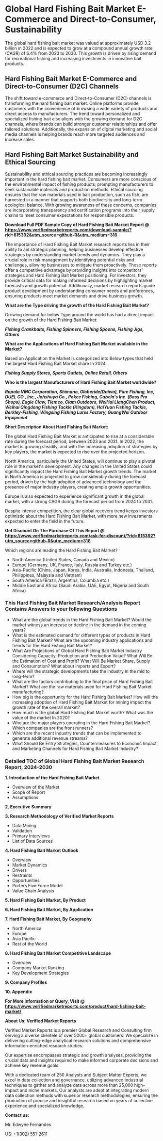 <h1>Global Hard Fishing Bait Market E-Commerce and Direct-to-Consumer, Sustainability</h1><p class=""><p>The global hard fishing bait market was valued at approximately USD 3.2 billion in 2022 and is expected to grow at a compound annual growth rate (CAGR) of 6.4% from 2023 to 2030. This growth is driven by rising demand for recreational fishing and increasing investments in innovative bait products.</p><h2>Hard Fishing Bait Market E-Commerce and Direct-to-Consumer (D2C) Channels</h2><p>The shift toward e-commerce and Direct-to-Consumer (D2C) channels is transforming the hard fishing bait market. Online platforms provide customers with the convenience of browsing a wide variety of products and direct access to manufacturers. The trend toward personalized and specialized fishing bait also aligns with the growing demand for D2C channels, where brands can build stronger customer relationships and offer tailored solutions. Additionally, the expansion of digital marketing and social media channels is helping brands reach more targeted audiences and increase sales.</p><h2>Hard Fishing Bait Market Sustainability and Ethical Sourcing</h2><p>Sustainability and ethical sourcing practices are becoming increasingly important in the hard fishing bait market. Consumers are more conscious of the environmental impact of fishing products, prompting manufacturers to seek sustainable materials and production methods. Ethical sourcing ensures that the raw materials used in bait production, such as fish, are harvested in a manner that supports both biodiversity and long-term ecological balance. With growing awareness of these concerns, companies are incorporating transparency and certification programs into their supply chains to meet consumer expectations for responsible products.</p></p><p class=""><strong>Download Full PDF Sample Copy of Hard Fishing Bait Market Report @ <a href="https://www.verifiedmarketreports.com/download-sample/?rid=815392&utm_source=github-R&utm_medium=316" target="_blank">https://www.verifiedmarketreports.com/download-sample/?rid=815392&utm_source=github-R&utm_medium=316</a></strong></p><p>The importance of&nbsp;Hard Fishing Bait Market research reports lies in their ability to aid strategic planning, helping businesses develop effective strategies by understanding market trends and dynamics. They play a crucial role in risk management by identifying potential risks and challenges, allowing businesses to mitigate them proactively. These reports offer a competitive advantage by providing insights into competitors' strategies and Hard Fishing Bait Market positioning. For investors, they provide critical data for making informed decisions by highlighting market forecasts and growth potential. Additionally, market research reports guide product development by understanding consumer needs and preferences, ensuring products meet market demands and drive business growth.</p><p><strong>What are the&nbsp;Type driving the growth of the Hard Fishing Bait Market?</strong></p><p id="" class="">Growing demand for below Type around the world has had a direct impact on the growth of the Hard Fishing Bait Market:</p><p class=""><em><strong>Fishing Crankbaits, Fishing Spinners, Fishing Spoons, Fishing Jigs, Others</strong></em></p><p class=""><strong>What are the&nbsp;Applications&nbsp;of Hard Fishing Bait Market available in the Market?</strong></p><p id="" class="">Based on Application the Market is categorized into Below types that held the largest Hard Fishing Bait Market share In 2024.</p><p class=""><em><strong>Fishing Supply Stores, Sports Outlets, Online Retail, Others</strong></em></p><p class=""><strong>Who is the largest Manufacturers of Hard Fishing Bait Market worldwide?</strong></p><p><em><strong>Rapala VMC Corporation, Shimano, Globeride(Daiwa), Pure Fishing, Inc, DUEL CO., Inc., Johshuya Co., Pokee Fishing, Cabela's Inc. (Bass Pro Shops), Eagle Claw, Tiemco, Clam Outdoors, WeiHai LiangChen Product, Weihai Qingdong Fishing Tackle (Kingdom), HaiYuan Fishing Tackle, Berkley-Fishing, Wingsing Fishing Lures Factory, GuangWei Outdoor Equipment</strong></em></p><p id="" class=""><strong>Short Description About Hard Fishing Bait Market:</strong></p><p>The global Hard Fishing Bait Market is anticipated to rise at a considerable rate during the forecast period, between 2023 and 2031. In 2022, the market is growing steadily, and with the increasing adoption of strategies by key players, the market is expected to rise over the projected horizon.</p><p>North America, particularly the United States, will continue to play a pivotal role in the market's development. Any changes in the United States could significantly impact the Hard Fishing Bait Market growth trends. The market in North America is projected to grow considerably during the forecast period, driven by the high adoption of advanced technology and the presence of major industry players, creating ample growth opportunities.</p><p>Europe is also expected to experience significant growth in the global market, with a strong CAGR during the forecast period from 2024 to 2031.</p><p>Despite intense competition, the clear global recovery trend keeps investors optimistic about the Hard Fishing Bait Market, with more new investments expected to enter the field in the future.</p><p id="" class=""><strong>Get Discount On The Purchase Of This Report @ <a href="https://www.verifiedmarketreports.com/ask-for-discount/?rid=815392?utm_source=github-R&utm_medium=316" target="_blank">https://www.verifiedmarketreports.com/ask-for-discount/?rid=815392?utm_source=github-R&utm_medium=316</a></strong></p><p class="">Which regions are leading the Hard Fishing Bait Market?</p><ul><li>North America (United States, Canada and Mexico)</li><li>Europe (Germany, UK, France, Italy, Russia and Turkey etc.)</li><li>Asia-Pacific (China, Japan, Korea, India, Australia, Indonesia, Thailand, Philippines, Malaysia and Vietnam)</li><li>South America (Brazil, Argentina, Columbia etc.)</li><li>Middle East and Africa (Saudi Arabia, UAE, Egypt, Nigeria and South Africa)</li></ul><h3 id="" class="">This Hard Fishing Bait Market Research/Analysis Report Contains Answers to your following Questions</h3><ul><li>What are the global trends in the Hard Fishing Bait Market? Would the market witness an increase or decline in the demand in the coming years?</li><li>What is the estimated demand for different types of products in Hard Fishing Bait Market? What are the upcoming industry applications and trends for the Hard Fishing Bait Market?</li><li>What Are Projections of Global Hard Fishing Bait Market Industry Considering Capacity, Production and Production Value? What Will Be the Estimation of Cost and Profit? What Will Be Market Share, Supply and Consumption? What about imports and Export?</li><li>Where will the strategic developments take the industry in the mid to long-term?</li><li>What are the factors contributing to the final price of Hard Fishing Bait Market? What are the raw materials used for Hard Fishing Bait Market manufacturing?</li><li>How big is the opportunity for the Hard Fishing Bait Market? How will the increasing adoption of Hard Fishing Bait Market for mining impact the growth rate of the overall market?</li><li>How much is the global Hard Fishing Bait Market worth? What was the value of the market In 2020?</li><li>Who are the major players operating in the Hard Fishing Bait Market? Which companies are the front runners?</li><li>Which are the recent industry trends that can be implemented to generate additional revenue streams?</li><li>What Should Be Entry Strategies, Countermeasures to Economic Impact, and Marketing Channels for Hard Fishing Bait Market Industry?</li></ul><h3 id="" class="">Detailed TOC of Global Hard Fishing Bait Market Research Report, 2024-2030</h3><p id="" class=""><strong>1. Introduction of the Hard Fishing Bait Market</strong></p><ul><li>Overview of the Market</li><li>Scope of Report</li><li>Assumptions</li></ul><p id="" class=""><strong>2. Executive Summary</strong></p><p id="" class=""><strong>3. Research Methodology of Verified Market Reports</strong></p><ul><li>Data Mining</li><li>Validation</li><li>Primary Interviews</li><li>List of Data Sources</li></ul><p id="" class=""><strong>4. Hard Fishing Bait Market Outlook</strong></p><ul><li>Overview</li><li>Market Dynamics</li><li>Drivers</li><li>Restraints</li><li>Opportunities</li><li>Porters Five Force Model</li><li>Value Chain Analysis</li></ul><p id="" class=""><strong>5. Hard Fishing Bait Market, By Product</strong></p><p id="" class=""><strong>6. Hard Fishing Bait Market, By Application</strong></p><p id="" class=""><strong>7. Hard Fishing Bait Market, By Geography</strong></p><ul><li>North America</li><li>Europe</li><li>Asia Pacific</li><li>Rest of the World</li></ul><p id="" class=""><strong>8. Hard Fishing Bait Market Competitive Landscape</strong></p><ul><li>Overview</li><li>Company Market Ranking</li><li>Key Development Strategies</li></ul><p id="" class=""><strong>9. Company Profiles</strong></p><p id="" class=""><strong>10. Appendix</strong></p><p id="" class=""><strong>For More Information or Query, Visit @ <a href="https://www.verifiedmarketreports.com/product/hard-fishing-bait-market/" target="_blank">https://www.verifiedmarketreports.com/product/hard-fishing-bait-market/</a></strong></p><p id="" class=""><strong>About Us: Verified Market Reports</strong></p><p id="" class="">Verified Market Reports is a premier Global Research and Consulting firm serving a diverse clientele of over 5000+ global customers. We specialize in delivering cutting-edge analytical research solutions and comprehensive information-enriched research studies.</p><p id="" class="">Our expertise encompasses strategic and growth analyses, providing the crucial data and insights required to make informed corporate decisions and achieve key revenue goals.</p><p id="" class="">With a dedicated team of 250 Analysts and Subject Matter Experts, we excel in data collection and governance, utilizing advanced industrial techniques to gather and analyze data across more than 25,000 high-impact and niche markets. Our analysts are adept at integrating modern data collection methods with superior research methodologies, ensuring the production of precise and insightful research based on years of collective experience and specialized knowledge.</p><p id="" class=""><strong>Contact us:</strong></p><p id="" class="">Mr. Edwyne Fernandes</p><p id="" class="">US: +1(302) 551-2611</p>